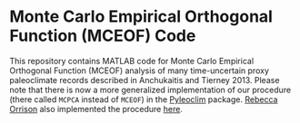 # Monte Carlo Empirical Orthogonal Function (MCEOF) Code
This repository contains MATLAB code for Monte Carlo Empirical Orthogonal Function (MCEOF) analysis of many time-uncertain proxy paleoclimate records described in Anchukaitis and Tierney 2013.  Please note that there is now a more generalized implementation of our procedure (there called `MCPCA` instead of `MCEOF`) in the [Pyleoclim](https://github.com/LinkedEarth/Pyleoclim_util) package.  [Rebecca Orrison](https://github.com/rgorrison) also implemented the procedure [here](https://github.com/rgorrison/sams-mcoef).
